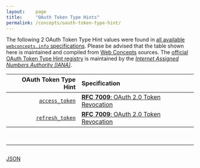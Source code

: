 ```yaml
---
layout:    page
title:     "OAuth Token Type Hints"
permalink: /concepts/oauth-token-type-hint/
---
```




The following 2 OAuth Token Type Hint values were found in [all available `webconcepts.info` specifications](/specs). Please be advised that the table shown here is maintained and compiled from [Web Concepts](/) sources. The [official OAuth Token Type Hint registry](http://www.iana.org/assignments/oauth-parameters/oauth-parameters.xhtml#token-type-hint) is maintained by the [*Internet Assigned Numbers Authority (IANA)*](http://www.iana.org/).

OAuth Token Type Hint | Specification
-------: | :-------
[`access_token`](/concepts/oauth-token-type-hint/access_token "A hint about the type of the token submitted for revocation. access_token identifies an access token as defined in RFC 6749.") | [**RFC 7009**: OAuth 2.0 Token Revocation](/specs/IETF/RFC/7009 "This document proposes an additional endpoint for OAuth authorization servers, which allows clients to notify the authorization server that a previously obtained refresh or access token is no longer needed. This allows the authorization server to clean up security credentials. A revocation request will invalidate the actual token and, if applicable, other tokens based on the same authorization grant.")
[`refresh_token`](/concepts/oauth-token-type-hint/refresh_token "A hint about the type of the token submitted for revocation. refresh_token identifies an refresh token as defined in RFC 6749.") | [**RFC 7009**: OAuth 2.0 Token Revocation](/specs/IETF/RFC/7009 "This document proposes an additional endpoint for OAuth authorization servers, which allows clients to notify the authorization server that a previously obtained refresh or access token is no longer needed. This allows the authorization server to clean up security credentials. A revocation request will invalidate the actual token and, if applicable, other tokens based on the same authorization grant.")

<br/>
<hr/>

<p style="float : left"><a href="../oauth-token-type-hint.json" title="JSON representing all values for this Web Concept">JSON</a></p>
